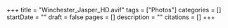 +++
title = "Winchester_Jasper_HD.avif"
tags = ["Photos"]
categories = []
startDate = ""
draft = false
pages = []
description = ""
citations = []
+++
